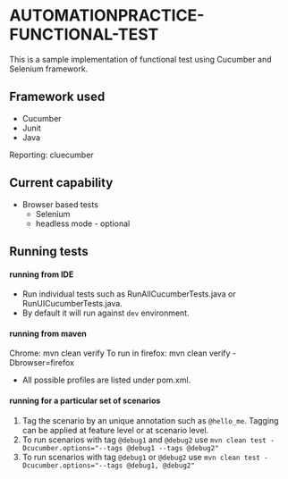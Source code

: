# AUTOMATIONPRACTICE-FUNCTIONAL-TEST
This is a sample implementation of functional test using Cucumber and Selenium framework.
## Framework used
* Cucumber
* Junit
* Java

Reporting:
cluecumber


## Current capability
* Browser based tests
  * Selenium
  * headless mode - optional

## Running tests

#### running from IDE
* Run individual tests such as RunAllCucumberTests.java or RunUICucumberTests.java. 
* By default it will run against `dev` environment. 


#### running from maven
Chrome:
mvn clean verify
To run in firefox:
 mvn clean verify -Dbrowser=firefox

* All possible profiles are listed under pom.xml.

#### running for a particular set of scenarios
1. Tag the scenario by an unique annotation such as `@hello_me`. Tagging can be applied at feature level or at scenario level. 
2. To run scenarios with tag `@debug1` and `@debug2` use `mvn clean test -Dcucumber.options="--tags @debug1 --tags @debug2"`
3. To run scenarios with tag `@debug1` or `@debug2` use `mvn clean test -Dcucumber.options="--tags @debug1, @debug2"`
   


